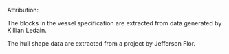 Attribution:

The blocks in the vessel specification are extracted from data generated by Killian Ledain.

The hull shape data are extracted from a project by Jefferson Flor.
